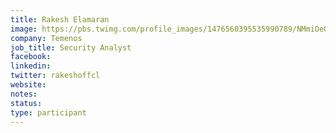 ```yaml
---
title: Rakesh Elamaran
image: https://pbs.twimg.com/profile_images/1476560395535990789/NMmiOeO1_400x400.jpg
company: Temenos
job_title: Security Analyst
facebook:
linkedin: 
twitter: rakeshoffcl
website:
notes:
status: 
type: participant
---
```

